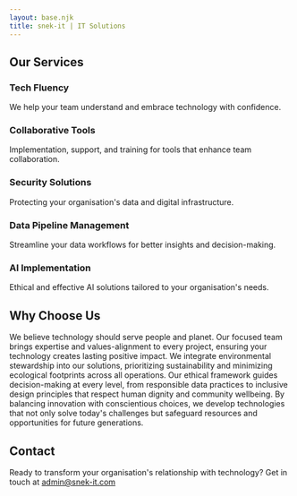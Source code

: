 ```yaml
---
layout: base.njk
title: snek-it | IT Solutions
---
```


## Our Services

<div class="services">
  <div class="service-card">
    <h3>Tech Fluency</h3>
    <p>We help your team understand and embrace technology with confidence.</p>
  </div>
  
  <div class="service-card">
    <h3>Collaborative Tools</h3>
    <p>Implementation, support, and training for tools that enhance team collaboration.</p>
  </div>
  
  <div class="service-card">
    <h3>Security Solutions</h3>
    <p>Protecting your organisation's data and digital infrastructure.</p>
  </div>
  
  <div class="service-card">
    <h3>Data Pipeline Management</h3>
    <p>Streamline your data workflows for better insights and decision-making.</p>
  </div>
  
  <div class="service-card">
    <h3>AI Implementation</h3>
    <p>Ethical and effective AI solutions tailored to your organisation's needs.</p>
  </div>
</div>

## Why Choose Us
<div class="value-section">

We believe technology should serve people and planet. Our focused team brings expertise and values-alignment to every project, ensuring your technology creates lasting positive impact. We integrate environmental stewardship into our solutions, prioritizing sustainability and minimizing ecological footprints across all operations. Our ethical framework guides decision-making at every level, from responsible data practices to inclusive design principles that respect human dignity and community wellbeing. By balancing innovation with conscientious choices, we develop technologies that not only solve today's challenges but safeguard resources and opportunities for future generations.
</div>

## Contact

<div class="contact-section">
Ready to transform your organisation's relationship with technology? Get in touch at <a href="mailto:admin@snek-it.com">admin@snek-it.com</a>
</div>

